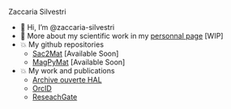 Zaccaria Silvestri



- 👋 Hi, I’m @zaccaria-silvestri
- 👀 More about my scientific work in my [personnal page](https://inm.cnam.fr/zaccaria-silvestri-976348.kjsp?RH=1518506626264) [WIP]
- 💥 My github repositories
  - [Sac2Mat](https://github.com/zaccaria-silvestri/Sac2Mat) [Available Soon]
  - [MagPyMat](https://github.com/zaccaria-silvestri/MagPyMat) [Available Soon]
- 💥 My work and publications
  - [Archive ouverte HAL](https://cv.hal.science/zaccaria-silvestri)
  - [OrcID](https://orcid.org/0000-0002-9047-4802)
  - [ReseachGate](https://www.researchgate.net/profile/Zaccaria_Silvestri)

<!---
zaccaria-silvestri/zaccaria-silvestri is a ✨ special ✨ repository because its `README.md` (this file) appears on your GitHub profile.
You can click the Preview link to take a look at your changes.
--->